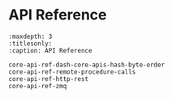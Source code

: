 # API Reference

```{toctree}
:maxdepth: 3
:titlesonly:
:caption: API Reference

core-api-ref-dash-core-apis-hash-byte-order
core-api-ref-remote-procedure-calls
core-api-ref-http-rest
core-api-ref-zmq
```
